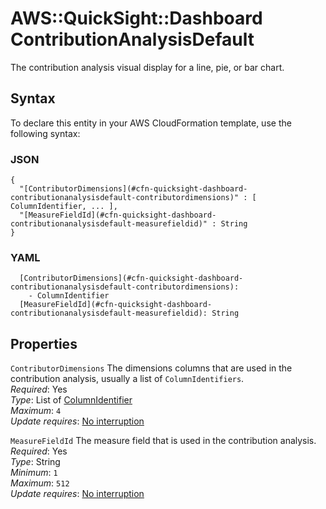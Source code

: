 # AWS::QuickSight::Dashboard ContributionAnalysisDefault<a name="aws-properties-quicksight-dashboard-contributionanalysisdefault"></a>

The contribution analysis visual display for a line, pie, or bar chart\.

## Syntax<a name="aws-properties-quicksight-dashboard-contributionanalysisdefault-syntax"></a>

To declare this entity in your AWS CloudFormation template, use the following syntax:

### JSON<a name="aws-properties-quicksight-dashboard-contributionanalysisdefault-syntax.json"></a>

```
{
  "[ContributorDimensions](#cfn-quicksight-dashboard-contributionanalysisdefault-contributordimensions)" : [ ColumnIdentifier, ... ],
  "[MeasureFieldId](#cfn-quicksight-dashboard-contributionanalysisdefault-measurefieldid)" : String
}
```

### YAML<a name="aws-properties-quicksight-dashboard-contributionanalysisdefault-syntax.yaml"></a>

```
  [ContributorDimensions](#cfn-quicksight-dashboard-contributionanalysisdefault-contributordimensions): 
    - ColumnIdentifier
  [MeasureFieldId](#cfn-quicksight-dashboard-contributionanalysisdefault-measurefieldid): String
```

## Properties<a name="aws-properties-quicksight-dashboard-contributionanalysisdefault-properties"></a>

`ContributorDimensions`  <a name="cfn-quicksight-dashboard-contributionanalysisdefault-contributordimensions"></a>
The dimensions columns that are used in the contribution analysis, usually a list of `ColumnIdentifiers`\.  
*Required*: Yes  
*Type*: List of [ColumnIdentifier](aws-properties-quicksight-dashboard-columnidentifier.md)  
*Maximum*: `4`  
*Update requires*: [No interruption](https://docs.aws.amazon.com/AWSCloudFormation/latest/UserGuide/using-cfn-updating-stacks-update-behaviors.html#update-no-interrupt)

`MeasureFieldId`  <a name="cfn-quicksight-dashboard-contributionanalysisdefault-measurefieldid"></a>
The measure field that is used in the contribution analysis\.  
*Required*: Yes  
*Type*: String  
*Minimum*: `1`  
*Maximum*: `512`  
*Update requires*: [No interruption](https://docs.aws.amazon.com/AWSCloudFormation/latest/UserGuide/using-cfn-updating-stacks-update-behaviors.html#update-no-interrupt)